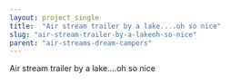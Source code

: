 ```yaml
---
layout: project_single
title:  "Air stream trailer by a lake....oh so nice"
slug: "air-stream-trailer-by-a-lakeoh-so-nice"
parent: "air-streams-dream-campers"
---
```

Air stream trailer by a lake....oh so nice